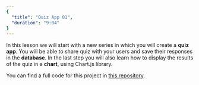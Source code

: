 ```yaml
---
{
  "title": "Quiz App 01",
  "duration": "9:04"
}
---
```

In this lesson we will start with a new series in which you will create a **quiz app**. You will be able to share quiz with your users and save their responses in the **database**. In the last step you will also learn how to display the results of the quiz in a **chart**, using Chart.js library.

You can find a full code for this project in [this repository](https://github.com/esova-ana/quiz).
